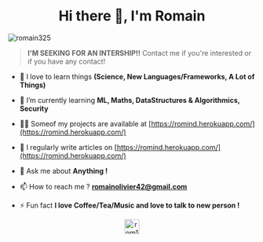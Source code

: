 <h1 align="center">Hi there 👋, I'm Romain</h1>

![romain325](https://socialify.git.ci/romain325/romain325/image?description=1&descriptionEditable=A%20passionate%20developer%2Fmusician%2Fstudent&font=Source%20Code%20Pro&language=1&logo=https%3A%2F%2Favatars1.githubusercontent.com%2Fu%2F60626776%3Fs%3D400%26u%3Df158c4892b78950d4cef10e7be6ad5ac818c84a4%26v%3D4&owner=1&pattern=Formal%20Invitation&theme=Dark)

> **I'M SEEKING FOR AN INTERSHIP!!**
> Contact me if you're interested or if you have any contact!

- 🌌 I love to learn things **(Science, New Languages/Frameworks, A Lot of Things)**

- 🌱 I’m currently learning **ML, Maths, DataStructures & Algorithmics, Security**

- 👨‍💻 Someof my projects are available at [https://romind.herokuapp.com/](https://romind.herokuapp.com/)

- 📝 I regularly write articles on [https://romind.herokuapp.com/](https://romind.herokuapp.com/)

- 💬 Ask me about **Anything !**

- 📫 How to reach me ? **romainolivier42@gmail.com**

- ⚡ Fun fact **I love Coffee/Tea/Music and love to talk to new person !**

<p align="center">
<a href="https://stackoverflow.com/users/rom1" target="blank"><img align="center" src="https://cdn.jsdelivr.net/npm/simple-icons@3.0.1/icons/stackoverflow.svg" alt="rom1" height="30" width="30" /></a>
</p>
